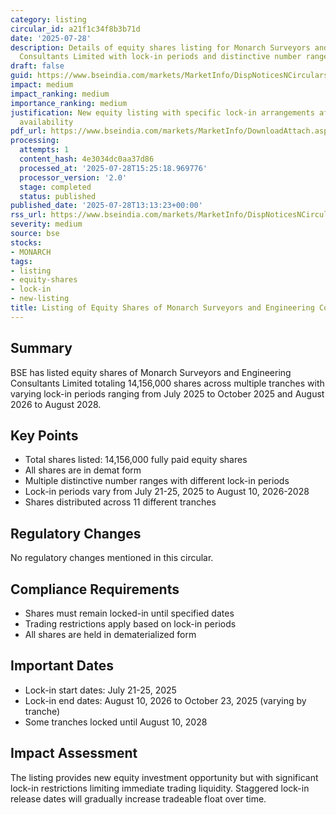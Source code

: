 ```yaml
---
category: listing
circular_id: a21f1c34f8b3b71d
date: '2025-07-28'
description: Details of equity shares listing for Monarch Surveyors and Engineering
  Consultants Limited with lock-in periods and distinctive number ranges.
draft: false
guid: https://www.bseindia.com/markets/MarketInfo/DispNoticesNCirculars.aspx?Noticeid={F7825B35-0765-4CEB-BB74-96296BD48A3E}&noticeno=20250728-56&dt=07/28/2025&icount=56&totcount=66&flag=0
impact: medium
impact_ranking: medium
importance_ranking: medium
justification: New equity listing with specific lock-in arrangements affecting trading
  availability
pdf_url: https://www.bseindia.com/markets/MarketInfo/DownloadAttach.aspx?id=20250728-56&attachedId=f7675ade-93ee-48b4-99a2-72ea7d4b69d6
processing:
  attempts: 1
  content_hash: 4e3034dc0aa37d86
  processed_at: '2025-07-28T15:25:18.969776'
  processor_version: '2.0'
  stage: completed
  status: published
published_date: '2025-07-28T13:13:23+00:00'
rss_url: https://www.bseindia.com/markets/MarketInfo/DispNoticesNCirculars.aspx?Noticeid={F7825B35-0765-4CEB-BB74-96296BD48A3E}&noticeno=20250728-56&dt=07/28/2025&icount=56&totcount=66&flag=0
severity: medium
source: bse
stocks:
- MONARCH
tags:
- listing
- equity-shares
- lock-in
- new-listing
title: Listing of Equity Shares of Monarch Surveyors and Engineering Consultants Limited
---
```


## Summary

BSE has listed equity shares of Monarch Surveyors and Engineering Consultants Limited totaling 14,156,000 shares across multiple tranches with varying lock-in periods ranging from July 2025 to October 2025 and August 2026 to August 2028.

## Key Points

- Total shares listed: 14,156,000 fully paid equity shares
- All shares are in demat form
- Multiple distinctive number ranges with different lock-in periods
- Lock-in periods vary from July 21-25, 2025 to August 10, 2026-2028
- Shares distributed across 11 different tranches

## Regulatory Changes

No regulatory changes mentioned in this circular.

## Compliance Requirements

- Shares must remain locked-in until specified dates
- Trading restrictions apply based on lock-in periods
- All shares are held in dematerialized form

## Important Dates

- Lock-in start dates: July 21-25, 2025
- Lock-in end dates: August 10, 2026 to October 23, 2025 (varying by tranche)
- Some tranches locked until August 10, 2028

## Impact Assessment

The listing provides new equity investment opportunity but with significant lock-in restrictions limiting immediate trading liquidity. Staggered lock-in release dates will gradually increase tradeable float over time.